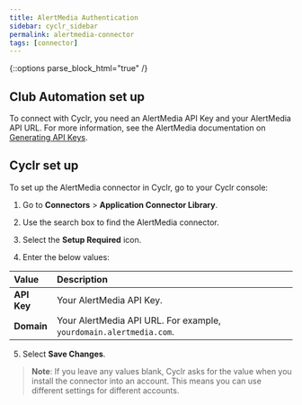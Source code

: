```yaml
---
title: AlertMedia Authentication
sidebar: cyclr_sidebar
permalink: alertmedia-connector
tags: [connector]
---
```

{::options parse_block_html="true" /}
<section class="card">

## Club Automation set up

To connect with Cyclr, you need an AlertMedia API Key and your AlertMedia API URL.
For more information, see the AlertMedia documentation on [Generating API Keys](https://docs.alertmedia.com/reference/connect-to-api#generate-api-keys).

</section>
<section class="card">

## Cyclr set up

To set up the AlertMedia connector in Cyclr, go to your Cyclr console:

1. Go to **Connectors** > **Application Connector Library**.

2. Use the search box to find the AlertMedia connector.

3. Select the **Setup Required** icon.

4. Enter the below values:

| Value              | Description                                 |
| :----------------- | :------------------------------------------ |
| **API Key**   | Your AlertMedia API Key.                   |
| **Domain**   | Your AlertMedia API URL. For example, `yourdomain.alertmedia.com`.               |


5. Select **Save Changes**.

> **Note**: If you leave any values blank, Cyclr asks for the value when you install the connector into an account. This means you can use different settings for different accounts.

</section>

